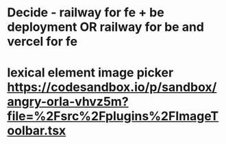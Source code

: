 # Decide - railway for fe + be deployment OR railway for be and vercel for fe

# lexical element image picker https://codesandbox.io/p/sandbox/angry-orla-vhvz5m?file=%2Fsrc%2Fplugins%2FImageToolbar.tsx

